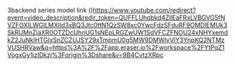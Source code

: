 3backend series
model link ()https://www.youtube.com/redirect?event=video_description&redir_token=QUFFLUhqbkd4ZllEaFRxLVBGVG5fNVZFOXlLWGlLMXlId3xBQ3Jtc0ttN1QzSW8xc0YwcFdzSFduRF9OMDlEMUk3SkRUMnZjaXR0OTZDcUhnUG1sNEpLRGZwUW1SdVFCZFNOU24xNHYxemdkZ2JuNklHTGIxSnZCZUJSY29xTmpmU0g5MW9DMWIyVlY3YnpKQ2NTMzVUSHRVaw&q=https%3A%2F%2Fapp.eraser.io%2Fworkspace%2FYtPqZ1VogxGy1jzIDkzj%3Forigin%3Dshare&v=9B4CvtzXRpc

